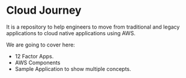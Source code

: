 # Cloud Journey
It is a repository to help engineers to move from traditional and legacy applications to cloud native applications using AWS.

We are going to cover here:
- 12 Factor Apps.
- AWS Components
- Sample Application to show multiple concepts.
